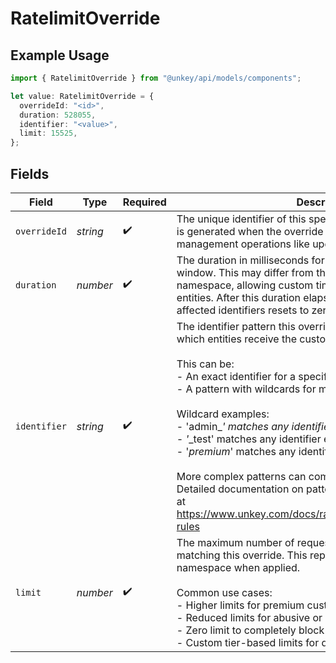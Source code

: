 # RatelimitOverride

## Example Usage

```typescript
import { RatelimitOverride } from "@unkey/api/models/components";

let value: RatelimitOverride = {
  overrideId: "<id>",
  duration: 528055,
  identifier: "<value>",
  limit: 15525,
};
```

## Fields

| Field                                                                                                                                                                                                                                                                                                                                                                                                                                                                                                                                                                                                                     | Type                                                                                                                                                                                                                                                                                                                                                                                                                                                                                                                                                                                                                      | Required                                                                                                                                                                                                                                                                                                                                                                                                                                                                                                                                                                                                                  | Description                                                                                                                                                                                                                                                                                                                                                                                                                                                                                                                                                                                                               |
| ------------------------------------------------------------------------------------------------------------------------------------------------------------------------------------------------------------------------------------------------------------------------------------------------------------------------------------------------------------------------------------------------------------------------------------------------------------------------------------------------------------------------------------------------------------------------------------------------------------------------- | ------------------------------------------------------------------------------------------------------------------------------------------------------------------------------------------------------------------------------------------------------------------------------------------------------------------------------------------------------------------------------------------------------------------------------------------------------------------------------------------------------------------------------------------------------------------------------------------------------------------------- | ------------------------------------------------------------------------------------------------------------------------------------------------------------------------------------------------------------------------------------------------------------------------------------------------------------------------------------------------------------------------------------------------------------------------------------------------------------------------------------------------------------------------------------------------------------------------------------------------------------------------- | ------------------------------------------------------------------------------------------------------------------------------------------------------------------------------------------------------------------------------------------------------------------------------------------------------------------------------------------------------------------------------------------------------------------------------------------------------------------------------------------------------------------------------------------------------------------------------------------------------------------------- |
| `overrideId`                                                                                                                                                                                                                                                                                                                                                                                                                                                                                                                                                                                                              | *string*                                                                                                                                                                                                                                                                                                                                                                                                                                                                                                                                                                                                                  | :heavy_check_mark:                                                                                                                                                                                                                                                                                                                                                                                                                                                                                                                                                                                                        | The unique identifier of this specific rate limit override. This ID is generated when the override is created and can be used for management operations like updating or deleting the override.                                                                                                                                                                                                                                                                                                                                                                                                                           |
| `duration`                                                                                                                                                                                                                                                                                                                                                                                                                                                                                                                                                                                                                | *number*                                                                                                                                                                                                                                                                                                                                                                                                                                                                                                                                                                                                                  | :heavy_check_mark:                                                                                                                                                                                                                                                                                                                                                                                                                                                                                                                                                                                                        | The duration in milliseconds for this override's rate limit window. This may differ from the default duration for the namespace, allowing custom time windows for specific entities. After this duration elapses, the rate limit counter for affected identifiers resets to zero.                                                                                                                                                                                                                                                                                                                                         |
| `identifier`                                                                                                                                                                                                                                                                                                                                                                                                                                                                                                                                                                                                              | *string*                                                                                                                                                                                                                                                                                                                                                                                                                                                                                                                                                                                                                  | :heavy_check_mark:                                                                                                                                                                                                                                                                                                                                                                                                                                                                                                                                                                                                        | The identifier pattern this override applies to. This determines which entities receive the custom rate limit.<br/><br/>This can be:<br/>- An exact identifier for a specific entity<br/>- A pattern with wildcards for matching multiple entities<br/><br/>Wildcard examples:<br/>- 'admin_*' matches any identifier starting with 'admin_'<br/>- '*_test' matches any identifier ending with '_test'<br/>- '*premium*' matches any identifier containing 'premium'<br/><br/>More complex patterns can combine multiple wildcards. Detailed documentation on pattern matching rules is available at https://www.unkey.com/docs/ratelimiting/overrides#wildcard-rules |
| `limit`                                                                                                                                                                                                                                                                                                                                                                                                                                                                                                                                                                                                                   | *number*                                                                                                                                                                                                                                                                                                                                                                                                                                                                                                                                                                                                                  | :heavy_check_mark:                                                                                                                                                                                                                                                                                                                                                                                                                                                                                                                                                                                                        | The maximum number of requests allowed for entities matching this override. This replaces the default limit for the namespace when applied.<br/><br/>Common use cases:<br/>- Higher limits for premium customers<br/>- Reduced limits for abusive or suspicious entities<br/>- Zero limit to completely block specific patterns<br/>- Custom tier-based limits for different customer segments                                                                                                                                                                                                                            |